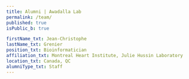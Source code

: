 ```yaml
---
title: Alumni | Awadalla Lab
permalink: /team/
published: true
isPublic_b: true

firstName_txt: Jean-Christophe
lastName_txt: Grenier
position_txt: Bioinformatician
affiliation_txt: Montreal Heart Institute, Julie Hussin Laboratory
location_txt: Canada, QC
alumniType_txt: Staff
---
```

